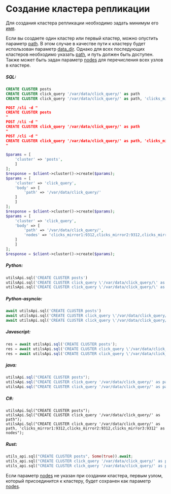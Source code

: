 # Создание кластера репликации

<!-- example creating a replication cluster 1 -->
Для создания кластера репликации необходимо задать минимум его [имя](../../Creating_a_cluster/Setting_up_replication/Setting_up_replication.md#name).

Если вы создаете один кластер или первый кластер, можно опустить параметр [path](../../Creating_a_cluster/Setting_up_replication/Setting_up_replication.md#path). В этом случае в качестве пути к кластеру будет использован параметр [data_dir](../../Server_settings/Searchd.md#data_dir). Однако для всех последующих кластеров необходимо указать [path](../../Creating_a_cluster/Setting_up_replication/Setting_up_replication.md#path), и путь должен быть доступен. Также может быть задан параметр [nodes](../../Creating_a_cluster/Setting_up_replication/Setting_up_replication.md#nodes) для перечисления всех узлов в кластере.


<!-- intro -->
##### SQL:

<!-- request SQL -->

```sql
CREATE CLUSTER posts
CREATE CLUSTER click_query '/var/data/click_query/' as path
CREATE CLUSTER click_query '/var/data/click_query/' as path, 'clicks_mirror1:9312,clicks_mirror2:9312,clicks_mirror3:9312' as nodes
```

<!-- request JSON -->

```json
POST /cli -d "
CREATE CLUSTER posts
"
POST /cli -d "
CREATE CLUSTER click_query '/var/data/click_query/' as path
"
POST /cli -d "
CREATE CLUSTER click_query '/var/data/click_query/' as path, 'clicks_mirror1:9312,clicks_mirror2:9312,clicks_mirror3:9312' as nodes
"
```

<!-- request PHP -->

```php
$params = [
    'cluster' => 'posts',
    ]
];
$response = $client->cluster()->create($params);
$params = [
    'cluster' => 'click_query',
    'body' => [
        'path' => '/var/data/click_query/'
    ]
    ]
];
$response = $client->cluster()->create($params);
$params = [
    'cluster' => 'click_query',
    'body' => [
        'path' => '/var/data/click_query/',
        'nodes' => 'clicks_mirror1:9312,clicks_mirror2:9312,clicks_mirror3:9312'
    ]
    ]
];
$response = $client->cluster()->create($params);
```
<!-- intro -->
##### Python:

<!-- request Python -->

```python
utilsApi.sql('CREATE CLUSTER posts')
utilsApi.sql('CREATE CLUSTER click_query \'/var/data/click_query/\' as path')
utilsApi.sql('CREATE CLUSTER click_query \'/var/data/click_query/\' as path, \'clicks_mirror1:9312,clicks_mirror2:9312,clicks_mirror3:9312\' as nodes')

```

<!-- intro -->
##### Python-asyncio:

<!-- request Python-asyncio -->

```python
await utilsApi.sql('CREATE CLUSTER posts')
await utilsApi.sql('CREATE CLUSTER click_query \'/var/data/click_query/\' as path')
await utilsApi.sql('CREATE CLUSTER click_query \'/var/data/click_query/\' as path, \'clicks_mirror1:9312,clicks_mirror2:9312,clicks_mirror3:9312\' as nodes')

```

<!-- intro -->
##### Javascript:

<!-- request javascript -->

```javascript
res = await utilsApi.sql('CREATE CLUSTER posts');
res = await utilsApi.sql('CREATE CLUSTER click_query \'/var/data/click_query/\' as path');
res = await utilsApi.sql('CREATE CLUSTER click_query \'/var/data/click_query/\' as path, \'clicks_mirror1:9312,clicks_mirror2:9312,clicks_mirror3:9312\' as nodes');
```

<!-- intro -->
##### java:

<!-- request Java -->

```java
utilsApi.sql("CREATE CLUSTER posts");
utilsApi.sql("CREATE CLUSTER click_query '/var/data/click_query/' as path");
utilsApi.sql("CREATE CLUSTER click_query '/var/data/click_query/' as path, 'clicks_mirror1:9312,clicks_mirror2:9312,clicks_mirror3:9312' as nodes");
```

<!-- intro -->
##### C#:

<!-- request C# -->

```clike
utilsApi.Sql("CREATE CLUSTER posts");
utilsApi.Sql("CREATE CLUSTER click_query '/var/data/click_query/' as path");
utilsApi.Sql("CREATE CLUSTER click_query '/var/data/click_query/' as path, 'clicks_mirror1:9312,clicks_mirror2:9312,clicks_mirror3:9312' as nodes");
```

<!-- intro -->
##### Rust:

<!-- request Rust -->

```rust
utils_api.sql("CREATE CLUSTER posts", Some(true)).await;
utils_api.sql("CREATE CLUSTER click_query '/var/data/click_query/' as path", Some(true)).await;
utils_api.sql("CREATE CLUSTER click_query '/var/data/click_query/' as path, 'clicks_mirror1:9312,clicks_mirror2:9312,clicks_mirror3:9312' as nodes", Some(true)).await;
```

<!-- end -->

Если параметр [nodes](../../Creating_a_cluster/Setting_up_replication/Setting_up_replication.md#nodes) не указан при создании кластера, первым узлом, который присоединится к кластеру, будет сохранен как параметр [nodes](../../Creating_a_cluster/Setting_up_replication/Setting_up_replication.md#nodes).

<!-- proofread -->

